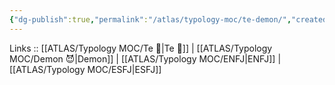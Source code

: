 ```yaml
---
{"dg-publish":true,"permalink":"/atlas/typology-moc/te-demon/","created":"","updated":"2023-02-26T16:43:17.218+01:00"}
---
```


Links :: [[ATLAS/Typology MOC/Te 🏹\|Te 🏹]] | [[ATLAS/Typology MOC/Demon 😈\|Demon]] | [[ATLAS/Typology MOC/ENFJ\|ENFJ]] | [[ATLAS/Typology MOC/ESFJ\|ESFJ]]
